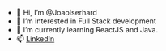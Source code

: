- 👋 Hi, I’m @JoaoIserhard
- 👀 I’m interested in Full Stack development
- 🌱 I’m currently learning ReactJS and Java.
- 📫 [LinkedIn](https://www.linkedin.com/in/joaoiserhard/)

<!---
JoaoIserhard/JoaoIserhard is a ✨ special ✨ repository because its `README.md` (this file) appears on your GitHub profile.
You can click the Preview link to take a look at your changes.
--->
